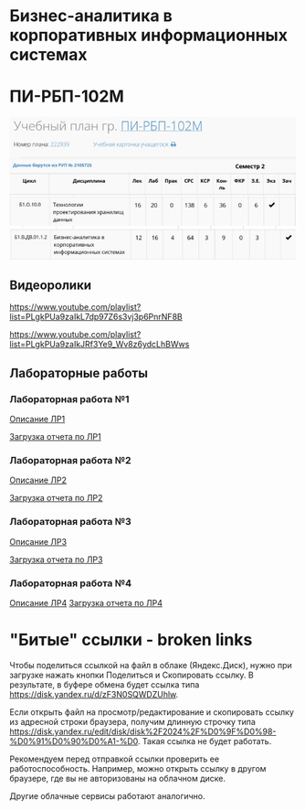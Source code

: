 # Бизнес-аналитика в корпоративных информационных системах
# ПИ-РБП-102М

![Учебный план](https://github.com/Valentin-Arkov/Business-Intelligence/blob/main/RBP-plan.jpg)

## Видеоролики

https://www.youtube.com/playlist?list=PLgkPUa9zaIkL7dp97Z6s3vj3p6PnrNF8B

https://www.youtube.com/playlist?list=PLgkPUa9zaIkJRf3Ye9_Wv8z6ydcLhBWws

## Лабораторные работы

### Лабораторная работа №1

[Описание ЛР1](https://ridero.ru/books/biznes-analitika_v_excel_svodnye_tablicy/)

[Загрузка отчета по ЛР1](https://forms.yandex.ru/u/67a31269d0468802a6fbf99c/)


### Лабораторная работа №2

[Описание ЛР2](https://ridero.ru/books/svodnye_tablicy_excel_chast_2/)

[Загрузка отчета по ЛР2](https://forms.yandex.ru/u/67a3144f02848f0328234805/)


### Лабораторная работа №3

[Описание ЛР3](https://ridero.ru/books/izvlechenie_preobrazovanie_i_zagruzka_dannykh_v_excel/)

[Загрузка отчета по ЛР3](https://forms.yandex.ru/u/67a3149e50569003704a20f1/)

### Лабораторная работа №4

[Описание ЛР4](https://ridero.ru/books/analiz_i_vizualizaciya_dannykh_v_elektronnykh_tablicakh/)
[Загрузка отчета по ЛР4](https://forms.yandex.ru/u/67a314e2f47e730360fdc044/)

# "Битые" ссылки - broken links

Чтобы поделиться ссылкой на файл в облаке (Яндекс.Диск), нужно при загрузке нажать кнопки Поделиться и Скопировать ссылку. 
В результате, в буфере обмена будет ссылка типа https://disk.yandex.ru/d/zF3N0SQWDZUhlw.

Если открыть файл на просмотр/редактирование и скопировать ссылку из адресной строки браузера, получим длинную строчку типа https://disk.yandex.ru/edit/disk/disk%2F2024%2F%D0%9F%D0%98-%D0%91%D0%90%D0%A1-%D0. Такая ссылка не будет работать.

Рекомендуем перед отправкой ссылки проверить ее работоспособность. Например, можно открыть ссылку в другом браузере, где вы не авторизованы на облачном диске.

Другие облачные сервисы работают аналогично.
